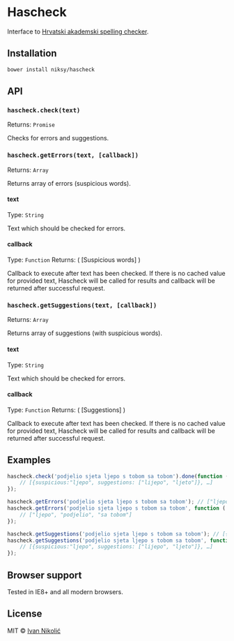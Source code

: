 # Hascheck

Interface to [Hrvatski akademski spelling checker](http://hacheck.tel.fer.hr/).

## Installation

```sh
bower install niksy/hascheck
```

## API

### `hascheck.check(text)`

Returns: `Promise`

Checks for errors and suggestions.

### `hascheck.getErrors(text, [callback])`

Returns: `Array`

Returns array of errors (suspicious words).

#### text

Type: `String`

Text which should be checked for errors.

#### callback

Type: `Function`
Returns: ( [Suspicious words] )

Callback to execute after text has been checked. If there is no cached value for provided text, Hascheck will be called for results and callback will be returned after successful request.

### `hascheck.getSuggestions(text, [callback])`

Returns: `Array`

Returns array of suggestions (with suspicious words).

#### text

Type: `String`

Text which should be checked for errors.

#### callback

Type: `Function`
Returns: ( [Suggestions] )

Callback to execute after text has been checked. If there is no cached value for provided text, Hascheck will be called for results and callback will be returned after successful request.

## Examples

```js
hascheck.check('podjelio sjeta ljepo s tobom sa tobom').done(function ( results ) {
	// [{suspicious:"ljepo", suggestions: ["lijepo", "ljeto"]}, …]
});

hascheck.getErrors('podjelio sjeta ljepo s tobom sa tobom'); // ["ljepo", "podjelio", "sa tobom"]
hascheck.getErrors('podjelio sjeta ljepo s tobom sa tobom', function ( errors ) {
	// ["ljepo", "podjelio", "sa tobom"]
});

hascheck.getSuggestions('podjelio sjeta ljepo s tobom sa tobom'); // [{suspicious:"ljepo", suggestions: ["lijepo", "ljeto"]}, …]
hascheck.getSuggestions('podjelio sjeta ljepo s tobom sa tobom', function ( suggestions ) {
	// [{suspicious:"ljepo", suggestions: ["lijepo", "ljeto"]}, …]
});
```

## Browser support

Tested in IE8+ and all modern browsers.

## License

MIT © [Ivan Nikolić](http://ivannikolic.com)

